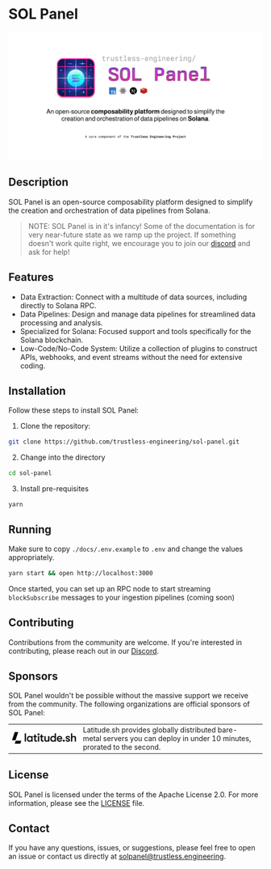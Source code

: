 # SOL Panel

 <picture>
  <img src="./docs/images/github.png">
</picture>

## Description

SOL Panel is an open-source composability platform designed to simplify the creation and orchestration of data pipelines from Solana.

> NOTE: SOL Panel is in it's infancy! Some of the documentation is for very near-future state as we ramp up the project. If something doesn't work quite right, we encourage you to join our [discord](https://discord.gg/xRRKucEMzz) and ask for help!

## Features

- Data Extraction: Connect with a multitude of data sources, including directly to Solana RPC.
- Data Pipelines: Design and manage data pipelines for streamlined data processing and analysis.
- Specialized for Solana: Focused support and tools specifically for the Solana blockchain.
- Low-Code/No-Code System: Utilize a collection of plugins to construct APIs, webhooks, and event streams without the need for extensive coding.

## Installation

Follow these steps to install SOL Panel:

1. Clone the repository:

```bash
git clone https://github.com/trustless-engineering/sol-panel.git
```

2. Change into the directory

```bash
cd sol-panel
```

3. Install pre-requisites

```
yarn
```

## Running

Make sure to copy `./docs/.env.example` to `.env` and change the values appropriately.

```bash
yarn start && open http://localhost:3000
```

Once started, you can set up an RPC node to start streaming `blockSubscribe` messages to your ingestion pipelines (coming soon)

## Contributing

Contributions from the community are welcome. If you're interested in contributing, please reach out in our [Discord](https://discord.gg/xRRKucEMzz).

## Sponsors

SOL Panel wouldn't be possible without the massive support we receive from the community. The following organizations are official sponsors of SOL Panel:

<table>
  <tr>
    <td>
      <center>
         <a href="https://www.latitude.sh">
            <picture>
              <source media="(prefers-color-scheme: dark)" srcset="./docs/sponsors/latitudesh-logotype-light.svg">
              <img src="./docs/sponsors/latitudesh-logotype-dark.svg" width="350">
            </picture>
         </a>
      </center>
    </td>
    <td>Latitude.sh provides globally distributed bare-metal servers you can deploy in under 10 minutes, prorated to the second.</td>
    <td></td>
  </tr>
</table>

## License

SOL Panel is licensed under the terms of the Apache License 2.0. For more information, please see the [LICENSE](LICENSE) file.

## Contact

If you have any questions, issues, or suggestions, please feel free to open an issue or contact us directly at [solpanel@trustless.engineering](mailto:solpanel@trustless.engineering).
